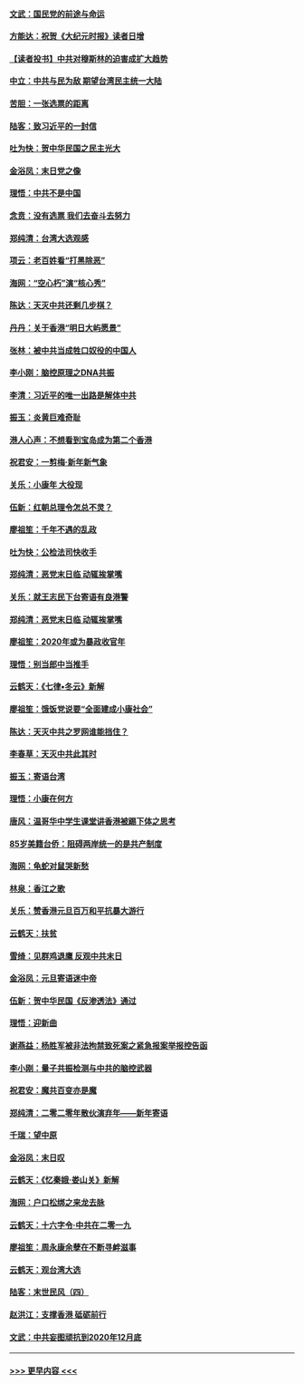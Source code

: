 #### [文武：国民党的前途与命运](../pages/nsc993/n11794198.md?t=01151344) 
#### [方能达：祝贺《大纪元时报》读者日增](../pages/nsc993/n11793807.md?t=01151344) 
#### [【读者投书】中共对穆斯林的迫害成扩大趋势](../pages/nsc993/n11791371.md?t=01151344) 
#### [中立：中共与民为敌 期望台湾民主统一大陆](../pages/nsc993/n11790392.md?t=01151344) 
#### [苦胆：一张选票的距离](../pages/nsc993/n11788914.md?t=01151344) 
#### [陆客：致习近平的一封信](../pages/nsc993/n11788867.md?t=01151344) 
#### [吐为快：贺中华民国之民主光大](../pages/nsc993/n11788618.md?t=01151344) 
#### [金浴凤：末日党之像](../pages/nsc993/n11787475.md?t=01151344) 
#### [理悟：中共不是中国](../pages/nsc993/n11787463.md?t=01151344) 
#### [念贲：没有选票  我们去奋斗去努力](../pages/nsc993/n11787398.md?t=01151344) 
#### [郑纯清：台湾大选观感](../pages/nsc993/n11786210.md?t=01151344) 
#### [项云：老百姓看“打黑除恶”](../pages/nsc993/n11785398.md?t=01151344) 
#### [海网：“空心朽”演“核心秀”](../pages/nsc993/n11783874.md?t=01151344) 
#### [陈达：天灭中共还剩几步棋？](../pages/nsc993/n11783719.md?t=01151344) 
#### [丹丹：关于香港“明日大屿愿景”](../pages/nsc993/n11783273.md?t=01151344) 
#### [张林：被中共当成牲口奴役的中国人](../pages/nsc993/n11782397.md?t=01151344) 
#### [李小刚：脑控原理之DNA共振](../pages/nsc993/n11780962.md?t=01151344) 
#### [李清：习近平的唯一出路是解体中共](../pages/nsc993/n11780866.md?t=01151344) 
#### [振玉：炎黄巨难奇耻](../pages/nsc993/n11779632.md?t=01151344) 
#### [港人心声：不想看到宝岛成为第二个香港](../pages/nsc993/n11778817.md?t=01151344) 
#### [祝君安：一剪梅‧新年新气象](../pages/nsc993/n11776340.md?t=01151344) 
#### [关乐：小康年 大役现](../pages/nsc993/n11774213.md?t=01151344) 
#### [伍新：红朝总理令怎总不灵？](../pages/nsc993/n11770813.md?t=01151344) 
#### [廖祖笙：千年不遇的乱政](../pages/nsc993/n11770373.md?t=01151344) 
#### [吐为快：公检法司快收手](../pages/nsc993/n11770359.md?t=01151344) 
#### [郑纯清：恶党末日临 动辄挨掌嘴](../pages/nsc993/n11769912.md?t=01151344) 
#### [关乐：就王志民下台寄语有良港警](../pages/nsc993/n11769903.md?t=01151344) 
#### [郑纯清：恶党末日临 动辄挨掌嘴](../pages/nsc993/n11769356.md?t=01151344) 
#### [廖祖笙：2020年或为暴政收官年](../pages/nsc993/n11768216.md?t=01151344) 
#### [理悟：别当郎中当推手](../pages/nsc993/n11768243.md?t=01151344) 
#### [云鹤天：《七律▪冬云》新解](../pages/nsc993/n11768204.md?t=01151344) 
#### [廖祖笙：饿饭党说要“全面建成小康社会”](../pages/nsc993/n11767482.md?t=01151344) 
#### [陈达：天灭中共之罗网谁能挡住？](../pages/nsc993/n11767465.md?t=01151344) 
#### [李春草：天灭中共此其时](../pages/nsc993/n11767452.md?t=01151344) 
#### [振玉：寄语台湾](../pages/nsc993/n11767432.md?t=01151344) 
#### [理悟：小康在何方](../pages/nsc993/n11767394.md?t=01151344) 
#### [唐风：温哥华中学生课堂讲香港被踢下体之思考](../pages/nsc993/n11766848.md?t=01151344) 
#### [85岁美籍台侨：阻碍两岸统一的是共产制度](../pages/nsc993/n11765043.md?t=01151344) 
#### [海网：龟蛇对鼠哭新愁](../pages/nsc993/n11764895.md?t=01151344) 
#### [林泉：香江之歌](../pages/nsc993/n11764415.md?t=01151344) 
#### [关乐：赞香港元旦百万和平抗暴大游行](../pages/nsc993/n11764382.md?t=01151344) 
#### [云鹤天：扶贫](../pages/nsc993/n11764245.md?t=01151344) 
#### [雪绮：见群鸡退鹰  反观中共末日](../pages/nsc993/n11762112.md?t=01151344) 
#### [金浴凤：元旦寄语迷中帝](../pages/nsc993/n11761788.md?t=01151344) 
#### [伍新：贺中华民国《反渗透法》通过](../pages/nsc993/n11761994.md?t=01151344) 
#### [理悟：迎新曲](../pages/nsc993/n11761152.md?t=01151344) 
#### [谢燕益：杨胜军被非法拘禁致死案之紧急报案举报控告函](../pages/nsc993/n11756134.md?t=01151344) 
#### [李小刚：量子共振检测与中共的脑控武器](../pages/nsc993/n11754518.md?t=01151344) 
#### [祝君安：魔共百变亦是魔](../pages/nsc993/n11754469.md?t=01151344) 
#### [郑纯清：二零二零年散伙演弃年——新年寄语](../pages/nsc993/n11754195.md?t=01151344) 
#### [千瑞：望中原](../pages/nsc993/n11754159.md?t=01151344) 
#### [金浴凤：末日叹](../pages/nsc993/n11752359.md?t=01151344) 
#### [云鹤天：《忆秦娥‧娄山关》新解](../pages/nsc993/n11752348.md?t=01151344) 
#### [海网：户口松绑之来龙去脉](../pages/nsc993/n11752328.md?t=01151344) 
#### [云鹤天：十六字令‧中共在二零一九](../pages/nsc993/n11752305.md?t=01151344) 
#### [廖祖笙：周永康余孽在不断寻衅滋事](../pages/nsc993/n11751013.md?t=01151344) 
#### [云鹤天：观台湾大选](../pages/nsc993/n11751007.md?t=01151344) 
#### [陆客：末世民风（四）](../pages/nsc993/n11749203.md?t=01151344) 
#### [赵洪江：支撑香港 砥砺前行](../pages/nsc993/n11748482.md?t=01151344) 
#### [文武：中共妄图顽抗到2020年12月底](../pages/nsc993/n11748446.md?t=01151344) 

----
#### [ >>> 更早内容 <<< ](../indexes/nsc993-earlier.md)
